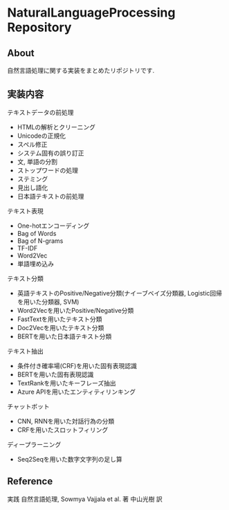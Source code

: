 # NaturalLanguageProcessing Repository

## About
自然言語処理に関する実装をまとめたリポジトリです.

## 実装内容
テキストデータの前処理  
- HTMLの解析とクリーニング  
- Unicodeの正規化  
- スペル修正  
- システム固有の誤り訂正  
- 文, 単語の分割  
- ストップワードの処理  
- ステミング  
- 見出し語化  
- 日本語テキストの前処理  

テキスト表現
- One-hotエンコーディング  
- Bag of Words  
- Bag of N-grams  
- TF-IDF  
- Word2Vec  
- 単語埋め込み  

テキスト分類
- 英語テキストのPositive/Negative分類(ナイーブベイズ分類器, Logistic回帰を用いた分類器, SVM)  
- Word2Vecを用いたPositive/Negative分類  
- FastTextを用いたテキスト分類  
- Doc2Vecを用いたテキスト分類  
- BERTを用いた日本語テキスト分類  

テキスト抽出
- 条件付き確率場(CRF)を用いた固有表現認識  
- BERTを用いた固有表現認識  
- TextRankを用いたキーフレーズ抽出  
- Azure APIを用いたエンティティリンキング  

チャットボット
- CNN, RNNを用いた対話行為の分類  
- CRFを用いたスロットフィリング  

ディープラーニング
- Seq2Seqを用いた数字文字列の足し算  

## Reference
実践 自然言語処理, Sowmya Vajjala et al. 著 中山光樹 訳
